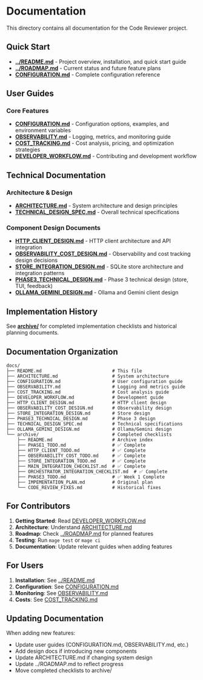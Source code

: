 # Documentation

This directory contains all documentation for the Code Reviewer project.

## Quick Start

- **[../README.md](../README.md)** - Project overview, installation, and quick start guide
- **[../ROADMAP.md](../ROADMAP.md)** - Current status and future feature plans
- **[CONFIGURATION.md](CONFIGURATION.md)** - Complete configuration reference

## User Guides

### Core Features
- **[CONFIGURATION.md](CONFIGURATION.md)** - Configuration options, examples, and environment variables
- **[OBSERVABILITY.md](OBSERVABILITY.md)** - Logging, metrics, and monitoring guide
- **[COST_TRACKING.md](COST_TRACKING.md)** - Cost analysis, pricing, and optimization strategies
- **[DEVELOPER_WORKFLOW.md](DEVELOPER_WORKFLOW.md)** - Contributing and development workflow

## Technical Documentation

### Architecture & Design
- **[ARCHITECTURE.md](ARCHITECTURE.md)** - System architecture and design principles
- **[TECHNICAL_DESIGN_SPEC.md](TECHNICAL_DESIGN_SPEC.md)** - Overall technical specifications

### Component Design Documents
- **[HTTP_CLIENT_DESIGN.md](HTTP_CLIENT_DESIGN.md)** - HTTP client architecture and API integration
- **[OBSERVABILITY_COST_DESIGN.md](OBSERVABILITY_COST_DESIGN.md)** - Observability and cost tracking design decisions
- **[STORE_INTEGRATION_DESIGN.md](STORE_INTEGRATION_DESIGN.md)** - SQLite store architecture and integration patterns
- **[PHASE3_TECHNICAL_DESIGN.md](PHASE3_TECHNICAL_DESIGN.md)** - Phase 3 technical design (store, TUI, feedback)
- **[OLLAMA_GEMINI_DESIGN.md](OLLAMA_GEMINI_DESIGN.md)** - Ollama and Gemini client design

## Implementation History

See **[archive/](archive/)** for completed implementation checklists and historical planning documents.

## Documentation Organization

```
docs/
├── README.md                          # This file
├── ARCHITECTURE.md                    # System architecture
├── CONFIGURATION.md                   # User configuration guide
├── OBSERVABILITY.md                   # Logging and metrics guide
├── COST_TRACKING.md                   # Cost analysis guide
├── DEVELOPER_WORKFLOW.md              # Development guide
├── HTTP_CLIENT_DESIGN.md              # HTTP client design
├── OBSERVABILITY_COST_DESIGN.md       # Observability design
├── STORE_INTEGRATION_DESIGN.md        # Store design
├── PHASE3_TECHNICAL_DESIGN.md         # Phase 3 design
├── TECHNICAL_DESIGN_SPEC.md           # Technical specifications
├── OLLAMA_GEMINI_DESIGN.md            # Ollama/Gemini design
└── archive/                           # Completed checklists
    ├── README.md                      # Archive index
    ├── PHASE1_TODO.md                 # ✅ Complete
    ├── HTTP_CLIENT_TODO.md            # ✅ Complete
    ├── OBSERVABILITY_COST_TODO.md     # ✅ Complete
    ├── STORE_INTEGRATION_TODO.md      # ✅ Complete
    ├── MAIN_INTEGRATION_CHECKLIST.md  # ✅ Complete
    ├── ORCHESTRATOR_INTEGRATION_CHECKLIST.md  # ✅ Complete
    ├── PHASE3_TODO.md                 # ✅ Week 1 Complete
    ├── IMPEMENTATION_PLAN.md          # Original plan
    └── CODE_REVIEW_FIXES.md           # Historical fixes
```

## For Contributors

1. **Getting Started**: Read [DEVELOPER_WORKFLOW.md](DEVELOPER_WORKFLOW.md)
2. **Architecture**: Understand [ARCHITECTURE.md](ARCHITECTURE.md)
3. **Roadmap**: Check [../ROADMAP.md](../ROADMAP.md) for planned features
4. **Testing**: Run `mage test` or `mage ci`
5. **Documentation**: Update relevant guides when adding features

## For Users

1. **Installation**: See [../README.md](../README.md)
2. **Configuration**: See [CONFIGURATION.md](CONFIGURATION.md)
3. **Monitoring**: See [OBSERVABILITY.md](OBSERVABILITY.md)
4. **Costs**: See [COST_TRACKING.md](COST_TRACKING.md)

## Updating Documentation

When adding new features:
- Update user guides (CONFIGURATION.md, OBSERVABILITY.md, etc.)
- Add design docs if introducing new components
- Update ARCHITECTURE.md if changing system design
- Update ../ROADMAP.md to reflect progress
- Move completed checklists to archive/
